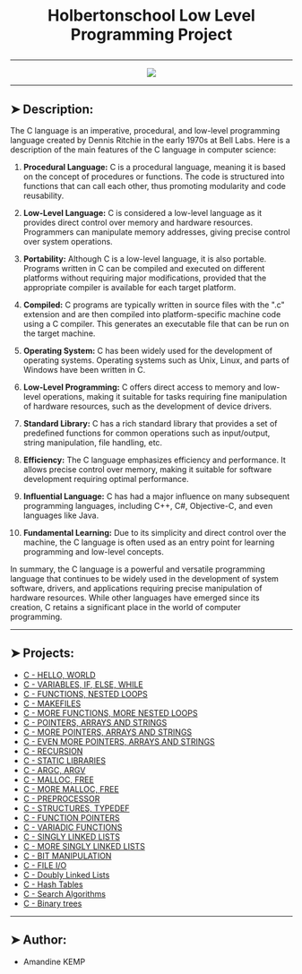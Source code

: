 # <p align="center">Holbertonschool Low Level Programming Project</p>

----------

<p align="center">
    <img [C] src="https://trustmyscience.com/wp-content/uploads/2020/01/langage-c-popularite.jpg">
</p>

----------

## ➤ Description:

The C language is an imperative, procedural, and low-level programming language created by Dennis Ritchie in the early 1970s at Bell Labs. Here is a description of the main features of the C language in computer science:

1. **Procedural Language:** C is a procedural language, meaning it is based on the concept of procedures or functions. The code is structured into functions that can call each other, thus promoting modularity and code reusability.

2. **Low-Level Language:** C is considered a low-level language as it provides direct control over memory and hardware resources. Programmers can manipulate memory addresses, giving precise control over system operations.

3. **Portability:** Although C is a low-level language, it is also portable. Programs written in C can be compiled and executed on different platforms without requiring major modifications, provided that the appropriate compiler is available for each target platform.

4. **Compiled:** C programs are typically written in source files with the ".c" extension and are then compiled into platform-specific machine code using a C compiler. This generates an executable file that can be run on the target machine.

5. **Operating System:** C has been widely used for the development of operating systems. Operating systems such as Unix, Linux, and parts of Windows have been written in C.

6. **Low-Level Programming:** C offers direct access to memory and low-level operations, making it suitable for tasks requiring fine manipulation of hardware resources, such as the development of device drivers.

7. **Standard Library:** C has a rich standard library that provides a set of predefined functions for common operations such as input/output, string manipulation, file handling, etc.

8. **Efficiency:** The C language emphasizes efficiency and performance. It allows precise control over memory, making it suitable for software development requiring optimal performance.

9. **Influential Language:** C has had a major influence on many subsequent programming languages, including C++, C#, Objective-C, and even languages like Java.

10. **Fundamental Learning:** Due to its simplicity and direct control over the machine, the C language is often used as an entry point for learning programming and low-level concepts.

In summary, the C language is a powerful and versatile programming language that continues to be widely used in the development of system software, drivers, and applications requiring precise manipulation of hardware resources. While other languages have emerged since its creation, C retains a significant place in the world of computer programming.

----------

## ➤ Projects:

* [C - HELLO, WORLD](https://github.com/amandinekemp/holbertonschool-low_level_programming/tree/main/hello_world)
* [C - VARIABLES, IF, ELSE, WHILE](https://github.com/amandinekemp/holbertonschool-low_level_programming/tree/main/variables_if_else_while)
* [C - FUNCTIONS, NESTED LOOPS](https://github.com/amandinekemp/holbertonschool-low_level_programming/tree/main/functions_nested_loops)
* [C - MAKEFILES](https://github.com/amandinekemp/holbertonschool-low_level_programming/tree/main/makefiles)
* [C - MORE FUNCTIONS, MORE NESTED LOOPS](https://github.com/amandinekemp/holbertonschool-low_level_programming/tree/main/more_functions_nested_loops)
* [C - POINTERS, ARRAYS AND STRINGS](https://github.com/amandinekemp/holbertonschool-low_level_programming/tree/main/pointers_arrays_strings)
* [C - MORE POINTERS, ARRAYS AND STRINGS](https://github.com/amandinekemp/holbertonschool-low_level_programming/tree/main/pointers_arrays_strings)
* [C - EVEN MORE POINTERS, ARRAYS AND STRINGS](https://github.com/amandinekemp/holbertonschool-low_level_programming/tree/main/pointers_arrays_strings)
* [C - RECURSION](https://github.com/amandinekemp/holbertonschool-low_level_programming/tree/main/recursion)
* [C - STATIC LIBRARIES](https://github.com/amandinekemp/holbertonschool-low_level_programming/tree/main/static_libraries)
* [C - ARGC, ARGV](https://github.com/amandinekemp/holbertonschool-low_level_programming/tree/main/argc_argv)
* [C - MALLOC, FREE](https://github.com/amandinekemp/holbertonschool-low_level_programming/tree/main/malloc_free)
* [C - MORE MALLOC, FREE](https://github.com/amandinekemp/holbertonschool-low_level_programming/tree/main/more_malloc_free)
* [C - PREPROCESSOR](https://github.com/amandinekemp/holbertonschool-low_level_programming/tree/main/preprocessor)
* [C - STRUCTURES, TYPEDEF](https://github.com/amandinekemp/holbertonschool-low_level_programming/tree/main/structures_typedef)
* [C - FUNCTION POINTERS](https://github.com/amandinekemp/holbertonschool-low_level_programming/tree/main/function_pointers)
* [C - VARIADIC FUNCTIONS](https://github.com/amandinekemp/holbertonschool-low_level_programming/tree/main/variadic_functions)
* [C - SINGLY LINKED LISTS](https://github.com/amandinekemp/holbertonschool-low_level_programming/tree/main/singly_linked_lists)
* [C - MORE SINGLY LINKED LISTS](https://github.com/amandinekemp/holbertonschool-low_level_programming/tree/main/singly_linked_lists)
* [C - BIT MANIPULATION](https://github.com/amandinekemp/holbertonschool-low_level_programming/tree/main/bit_manipulation)
* [C - FILE I/O](https://github.com/amandinekemp/holbertonschool-low_level_programming/tree/main/file_io)
* [C - Doubly Linked Lists](https://github.com/amandinekemp/holbertonschool-low_level_programming/tree/main/doubly_linked_lists)
* [C - Hash Tables](https://github.com/amandinekemp/holbertonschool-low_level_programming/tree/main/hash_tables)
* [C - Search Algorithms](https://github.com/amandinekemp/holbertonschool-low_level_programming/tree/main/search_algorithms)
* [C - Binary trees](https://github.com/amandinekemp/holbertonschool-binary_trees)

----------

## ➤ Author:

- Amandine KEMP